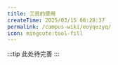 ```yaml
---
title: 工具的使用
createTime: 2025/03/15 08:28:37
permalink: /campus-wiki/eoyqezyq/
icon: mingcute:tool-fill
---
```


:::tip
此处待完善
:::